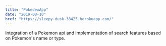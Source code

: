 ```yaml
---
title: "PokedexApp"
date: "2019-08-10"
href: "https://sleepy-dusk-38425.herokuapp.com/"
---
```


Integration of a Pokemon api and implementation of search features based on Pokemon's name or type.
